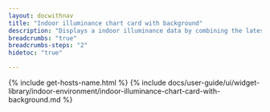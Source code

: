 ```yaml
---
layout: docwithnav
title: "Indoor illuminance chart card with background"
description: "Displays a indoor illuminance data by combining the latest and aggregated values with the background image and optional simplified chart."
breadcrumbs: "true"
breadcrumbs-steps: "2"
hidetoc: "true"

---
```

{% include get-hosts-name.html %}
{% include docs/user-guide/ui/widget-library/indoor-environment/indoor-illuminance-chart-card-with-background.md %}
